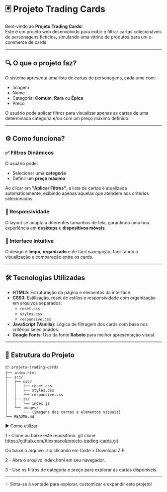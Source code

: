 # 🃏 Projeto Trading Cards

Bem-vindo ao **Projeto Trading Cards**!  
Este é um projeto web desenvolvido para exibir e filtrar cartas colecionáveis de personagens fictícios, simulando uma vitrine de produtos para um e-commerce de cards.

---

## 🔍 O que o projeto faz?

O sistema apresenta uma lista de cartas de personagens, cada uma com:
- Imagem
- Nome
- Categoria: **Comum**, **Rara** ou **Épica**
- Preço

O usuário pode aplicar filtros para visualizar apenas as cartas de uma determinada categoria e/ou com um preço máximo definido.

---

## ⚙️ Como funciona?

### ✅ Filtros Dinâmicos
O usuário pode:
- Selecionar uma **categoria**
- Definir um **preço máximo**

Ao clicar em **"Aplicar Filtros"**, a lista de cartas é atualizada automaticamente, exibindo apenas aquelas que atendem aos critérios selecionados.

### 📱 Responsividade
O layout se adapta a diferentes tamanhos de tela, garantindo uma boa experiência em **desktops** e **dispositivos móveis**.

### 🎨 Interface Intuitiva
O design é **limpo**, **organizado** e de fácil navegação, facilitando a visualização e comparação entre os cards.

---

## 🛠️ Tecnologias Utilizadas

- **HTML5**: Estruturação da página e elementos da interface.
- **CSS3**: Estilização, reset de estilos e responsividade com organização em arquivos separados:
  - `reset.css`
  - `styles.css`
  - `responsive.css`
- **JavaScript (Vanilla)**: Lógica de filtragem dos cards com base nos critérios selecionados.
- **Google Fonts**: Uso da fonte **Roboto** para melhor apresentação visual.

---

## 📁 Estrutura do Projeto
```
📦 projeto-trading-cards
├── index.html
├── src/
│   ├── css/
│   │   ├── reset.css
│   │   ├── styles.css
│   │   └── responsive.css
│   ├── js/
│   │   └── index.js
│   └── images/
│       └── (imagens das cartas e elementos visuais)
└── README.md
```

▶️ Como utilizar

1 - Clone ou baixe este repositório:
git clone https://github.com/Alexmacol/projeto-trading-cards.git

Ou baixe o arquivo .zip clicando em Code > Download ZIP.

2 - Abra o arquivo index.html em seu navegador.

3 - Use os filtros de categoria e preço para explorar as cartas disponíveis.


---

✨ Sinta-se à vontade para explorar, customizar e expandir este projeto!